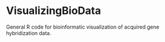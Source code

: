 # VisualizingBioData
General R code for bioinformatic visualization of acquired gene hybridization data.

